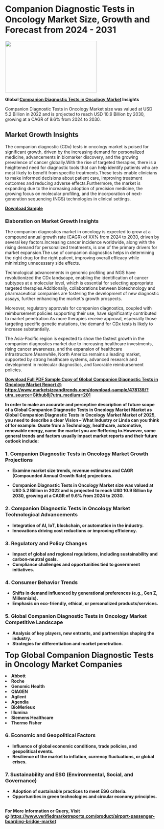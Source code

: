 <H1>Companion Diagnostic Tests in Oncology Market Size, Growth and Forecast from 2024 - 2031</H1><img class="aligncenter size-medium wp-image-584254" src="https://thirdeyenews.in/wp-content/uploads/2024/09/Global-Market-Research-300x168.jpeg" alt="" width="300" height="168" /><p><strong>Global&nbsp;<a href="https://www.marketsizeandtrends.com/download-sample/478139/?utm_source=Github8j?utm_medium=201">Companion Diagnostic Tests in Oncology Market</a> Insights</strong></p><p>Companion Diagnostic Tests in Oncology Market size was valued at USD 5.2 Billion in 2022 and is projected to reach USD 10.9 Billion by 2030, growing at a CAGR of 9.6% from 2024 to 2030.</p><p><h2>Market Growth Insights</h2> <p>The companion diagnostic (CDx) tests in oncology market is poised for significant growth, driven by the increasing demand for personalized medicine, advancements in biomarker discovery, and the growing prevalence of cancer globally.With the rise of targeted therapies, there is a heightened need for diagnostic tools that can help identify patients who are most likely to benefit from specific treatments.These tests enable clinicians to make informed decisions about patient care, improving treatment outcomes and reducing adverse effects.Furthermore, the market is expanding due to the increasing adoption of precision medicine, the growing focus on molecular profiling, and the incorporation of next-generation sequencing (NGS) technologies in clinical settings.</p> <p><strong><a href="#">Download Sample</a></strong></p> <h3>Elaboration on Market Growth Insights</h3> <p>The companion diagnostics market in oncology is expected to grow at a compound annual growth rate (CAGR) of XX% from 2024 to 2030, driven by several key factors.Increasing cancer incidence worldwide, along with the rising demand for personalized treatments, is one of the primary drivers for market expansion.The use of companion diagnostics helps in determining the right drug for the right patient, improving overall efficacy while minimizing unnecessary side effects.</p> <p>Technological advancements in genomic profiling and NGS have revolutionized the CDx landscape, enabling the identification of cancer subtypes at a molecular level, which is essential for selecting appropriate targeted therapies.Additionally, collaborations between biotechnology and pharmaceutical companies are fostering the development of new diagnostic assays, further enhancing the market's growth prospects.</p> <p>Moreover, regulatory approvals for companion diagnostics, coupled with reimbursement policies supporting their use, have significantly contributed to market penetration.As more therapies receive approval, especially those targeting specific genetic mutations, the demand for CDx tests is likely to increase substantially.</p> <p>The Asia-Pacific region is expected to show the fastest growth in the companion diagnostics market due to increasing healthcare investments, rising cancer awareness, and the expansion of healthcare infrastructure.Meanwhile, North America remains a leading market, supported by strong healthcare systems, advanced research and development in molecular diagnostics, and favorable reimbursement policies.</p> <p><strong><a href="#"></p><p><span class=""><strong>Download Full PDF Sample Copy of Global Companion Diagnostic Tests in Oncology Market Report</strong> @ <a href="https://www.marketsizeandtrends.com/download-sample/478139/?utm_source=Github8j?utm_medium=201" target="_blank">https://www.marketsizeandtrends.com/download-sample/478139/?utm_source=Github8j?utm_medium=201</a></span></p><p>In order to make an accurate and perceptive description of future scope of a Global&nbsp;Companion Diagnostic Tests in Oncology Market Market as Global&nbsp;Companion Diagnostic Tests in Oncology Market Market of 2025, you need to describe a clear Vision &ndash; What Industry or Linda can you think of for example: Quote from a Technology, healthcare, automotive, renewable energy, name the market you are Reffering to.However, some general trends and factors usually impact market reports and their future outlook include:</p><h3>1.&nbsp;<strong>Companion Diagnostic Tests in Oncology Market Growth Projections</strong></h3><ul><li>Examine market size trends, revenue estimates and CAGR (Compounded Annual Growth Rate) projections.</li><li><p>Companion Diagnostic Tests in Oncology Market size was valued at USD 5.2 Billion in 2022 and is projected to reach USD 10.9 Billion by 2030, growing at a CAGR of 9.6% from 2024 to 2030.</p></li></ul><h3>2.&nbsp;<strong>Companion Diagnostic Tests in Oncology Market Technological Advancements</strong></h3><ul><li>Integration of AI, IoT, blockchain, or automation in the industry.</li><li>Innovations driving cost reductions or improving efficiency.</li></ul><h3>3.&nbsp;<strong>Regulatory and Policy Changes</strong></h3><ul><li>Impact of global and regional regulations, including sustainability and carbon-neutral goals.</li><li>Compliance challenges and opportunities tied to government initiatives.</li></ul><h3>4.&nbsp;<strong>Consumer Behavior Trends</strong></h3><ul><li>Shifts in demand influenced by generational preferences (e.g., Gen Z, Millennials).</li><li>Emphasis on eco-friendly, ethical, or personalized products/services.</li></ul><h3>5.&nbsp;<strong>Global Companion Diagnostic Tests in Oncology Market Competitive Landscape</strong></h3><ul><li>Analysis of key players, new entrants, and partnerships shaping the industry.</li><li>Strategies for differentiation and market penetration.</li></ul><p data-pm-slice="1 1 []"><span style="color: inherit; font-family: inherit; font-size: 25px;">Top Global Companion Diagnostic Tests in Oncology Market Companies</span></p><div class="" data-test-id=""><p><li>Abbott</li><li> Roche</li><li> Genomic Health</li><li> QIAGEN</li><li> Agilent</li><li> Agendia</li><li> BioMerieux</li><li> Illumina</li><li> Siemens Healthcare</li><li> Thermo Fisher</li></p></div><h3>6.&nbsp;<strong>Economic and Geopolitical Factors</strong></h3><ul><li>Influence of global economic conditions, trade policies, and geopolitical events.</li><li>Resilience of the market to inflation, currency fluctuations, or global crises.</li></ul><h3>7.&nbsp;<strong>Sustainability and ESG (Environmental, Social, and Governance)</strong></h3><ul><li>Adoption of sustainable practices to meet ESG criteria.</li><li>Opportunities in green technologies and circular economy principles.</li></ul><h2><strong style="font-size: 14px;">For More Information or Query, Visit @&nbsp;</strong><a style="background-color: #ffffff; font-size: 14px;" href="https://www.marketsizeandtrends.com/report/companion-diagnostic-tests-in-oncology-market/" target="_blank">https://www.verifiedmarketreports.com/product/airport-passenger-boarding-bridge-market</a></h2>